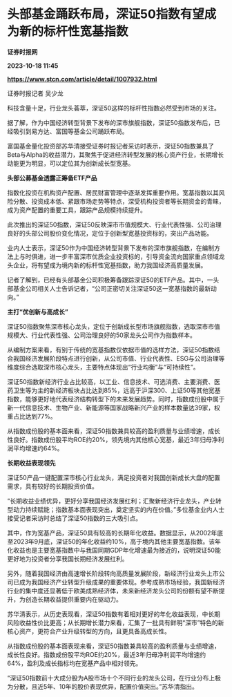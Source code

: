# 头部基金踊跃布局，深证50指数有望成为新的标杆性宽基指数
**证券时报网**

**2023-10-18 11:45**

**https://www.stcn.com/article/detail/1007932.html**

证券时报记者 吴少龙

科技含量十足，行业龙头荟萃，深证50这样的标杆性指数必然受到市场的关注。

据了解，作为中国经济转型背景下发布的深市旗舰指数，深证50指数发布后，已经吸引到易方达、富国等基金公司踊跃布局。

富国基金量化投资部苏华清接受证券时报记者采访时表示，深证50指数兼具了Beta与Alpha的收益潜力，其聚焦于促进经济转型发展的核心资产行业，长期增长动能更为明显，可以定位其为创新成长型宽基。

**头部公募基金透露正筹备ETF产品**

指数化投资在机构资产配置、居民财富管理中逐渐发挥重要作用。宽基指数以其风险分散、投资成本低、紧跟市场走势等特点，深受机构投资者等长期资金的青睐，成为资产配置的重要工具，跟踪产品规模持续提升。

此次推出的深证50指数，深证50反映深市市值规模大、行业代表性强、公司治理良好的头部公司股价变化情况，定位于创新型宽基投资标的，突出产品功能。

业内人士表示，深证50作为中国经济转型背景下发布的深市旗舰指数，在编制方法上与时俱进，进一步丰富深市优质企业投资标的，引导资金流向国家重点领域龙头企业，将有望成为境内新的标杆性宽基指数，助力我国经济高质量发展。

记者了解到，已经有头部基金公司积极筹备跟踪深证50的ETF产品。其中，一头部基金公司相关人士告诉记者，“公司正密切关注深证50这一宽基指数的最新动向。”

**主打“优创新与高成长”**

深证50指数聚焦深市核心龙头，定位于创新成长型市场旗舰指数，选取深市市值规模大、行业代表性强、公司治理良好的50家龙头公司作为指数样本。

从编制方案来看，有别于传统的宽基指数仅依据市值的选样方法，深证50指数结合我国经济发展阶段特点进行创新，从公司市值、行业代表性、ESG与公司治理等维度综合选取深市核心龙头，主要特点体现出“行业均衡”与“可持续性”。

深证50指数新经济行业占比较高，以工业、信息技术、可选消费、主要消费、医药卫生等为主的新经济板块占比达到85%，远高于沪深300、上证50等其他宽基指数，能够更好地代表经济结构转型下的未来发展趋势。同时，指数成份股中属于新一代信息技术、生物产业、新能源等国家战略新兴产业的样本数量达39家，权重占比达到77%。

从指数成份股的基本面来看，深证50指数兼具较高的盈利质量与业绩增速，成长性良好。指数成份股平均ROE约20%，领先境内其他核心宽基，最近3年归母净利润平均增速约64%。

**长期收益表现领先**

深证50产品一键配置深市核心行业龙头，满足投资者对我国创新成长大盘的配置需求，具有较好的长期投资价值。

“长期收益业绩优异，更好分享我国经济发展红利；汇聚新经济行业龙头，产业转型动力持续赋能；指数基本面表现突出，奠定坚实的内在价值。”多位基金业内人士接受记者采访时总结了深证50指数的三大吸引点。

其中，作为宽基产品，深证50具有较高的长期年化收益。数据显示，从2002年底至2023年9月底，深证50的年化收益约10%，高于境内其他主要宽基指数。该年化收益也是主要宽基指数中与我国同期GDP年化增速最为接近的，说明深证50能更好地为投资者分享我国长期经济发展红利。

另外，随着我国经济由高速增长阶段转向高质量发展阶段，新经济行业龙头上市公司已成为我国经济产业转型升级成果的重要体现。参考成熟市场经验，我国新经济行业的集中度还显著低于欧美成熟经济体，未来新经济龙头公司的份额有望不断提升，为创造长期收益提供重要内在驱动力。

苏华清表示，从历史表现看，深证50指数有着相对更好的年化收益表现，中长期风险收益性价比更高；从长期增长潜力来看，汇集了一批具有鲜明“深市”特色的新核心资产，更符合产业升级转型的方向，且更具备高成长性。

从指数成份股的基本面表现来看，深证50指数兼具较高的盈利质量与业绩增速，成长性良好。指数成份股平均ROE约20%，最近3年归母净利润平均增速约64%，盈利及成长指标均在宽基产品中相对领先。

“深证50指数前十大成分股为A股市场十个不同行业的龙头公司，在行业分布上极为分散，且近5年、10年的股价表现优异，配置价值突出。”苏华清指出。